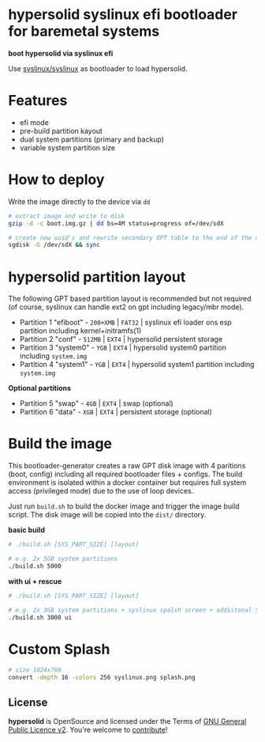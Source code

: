 hypersolid syslinux efi bootloader for baremetal systems
===================================================================

**boot hypersolid via syslinux efi**

Use [syslinux/syslinux](https://wiki.syslinux.org/wiki/index.php?title=syslinux) as bootloader to load hypersolid.


Features
===================

* efi mode
* pre-build partition kayout
* dual system partitions (primary and backup)
* variable system partition size

How to deploy
===================

Write the image directly to the device via `dd`

```bash
# extract image and write to disk
gzip -d -c boot.img.gz | dd bs=4M status=progress of=/dev/sdX

# create new uuid's and rewrite secondary GPT table to the end of the disk
sgdisk -G /dev/sdX && sync
```

hypersolid partition layout
=================================

The following GPT based partition layout is recommended but not required (of course, syslinux can handle ext2 on gpt including legacy/mbr mode).

* Partition 1 "efiboot"  - `200+XMB` | `FAT32` | syslinux efi loader ons esp partition including kernel+initramfs(1)
* Partition 2 "conf"     - `512MB` | `EXT4`  | hypersolid persistent storage
* Partition 3 "system0"  - `YGB`   | `EXT4`  | hypersolid system0 partition including `system.img`
* Partition 4 "system1"  - `YGB`   | `EXT4`  | hypersolid system1 partition including `system.img`


**Optional partitions**

* Partition 5 "swap"     - `4GB`   | `EXT4`  | swap (optional)
* Partition 6 "data"     - `XGB`   | `EXT4`  | persistent storage (optional)

Build the image
===================

This bootloader-generator creates a raw GPT disk image with 4 paritions (boot, config) including all required bootloader files + configs. The build environment is isolated within a docker container but requires full system access (privileged mode) due to the use of loop devices.

Just run `build.sh` to build the docker image and trigger the image build script. The disk image will be copied into the `dist/` directory.

**basic build**

```bash
# ./build.sh [SYS_PART_SIZE] [layout]

# e.g. 2x 5GB system partitions
./build.sh 5000
```

**with ui + rescue**

```bash
# ./build.sh [SYS_PART_SIZE] [layout]

# e.g. 2x 3GB system partitions + syslinux spalsh screen + addiitonal 500M partition1 space for rescue images 
./build.sh 3000 ui
```

Custom Splash
===================

```bash
# size 1024x768
convert -depth 16 -colors 256 syslinux.png splash.png
```

License
----------------------------

**hypersolid** is OpenSource and licensed under the Terms of [GNU General Public Licence v2](LICENSE.txt). You're welcome to [contribute](CONTRIBUTE.md)!